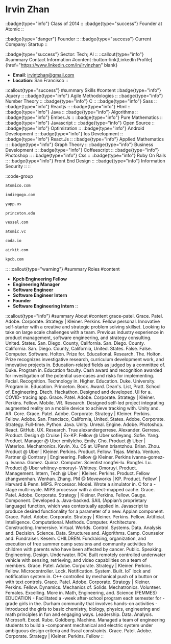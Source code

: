 # Irvin Zhan
::badge{type="info"}
Class of 2014
::
::badge{type="success"}
Founder at Atomic
::

::badge{type="danger"}
Founder
::
::badge{type="success"}
Current Company: Startup
::

::badge{type="success"}
Sector: Tech; AI
::
::callout{type="info"}
#summary
Contact Information
#content
:button-link[LinkedIn Profile]{href="https://www.linkedin.com/in/irvinzhan" blank}
- **Email**: irvintzhan@gmail.com
- **Location**: San Francisco
::

::callout{type="success"}
#summary
Skills
#content
::badge{type="info"}
Jquery
::
::badge{type="info"}
Agile Methodologies
::
::badge{type="info"}
Number Theory
::
::badge{type="info"}
C
::
::badge{type="info"}
Sass
::
::badge{type="info"}
Reactjs
::
::badge{type="info"}
Html
::
::badge{type="info"}
Java
::
::badge{type="info"}
Algorithms
::
::badge{type="info"}
Ember.Js
::
::badge{type="info"}
Pure Mathematics
::
::badge{type="info"}
Javascript
::
::badge{type="info"}
Open Source
::
::badge{type="info"}
Optimization
::
::badge{type="info"}
Android Development
::
::badge{type="info"}
Ios Development
::
::badge{type="info"}
React.Js
::
::badge{type="info"}
Applied Mathematics
::
::badge{type="info"}
Graph Theory
::
::badge{type="info"}
Business Development
::
::badge{type="info"}
Coffeescript
::
::badge{type="info"}
Photoshop
::
::badge{type="info"}
Css
::
::badge{type="info"}
Ruby On Rails
::
::badge{type="info"}
Front End Design
::
::badge{type="info"}
Information Security
::
::

::code-group
```bash [Atomico]
atomico.com
```
```bash [Indiegogo]
indiegogo.com
```
```bash [Yapp]
yapp.us
```
```bash [Princeton University]
princeton.edu
```
```bash [Vessel]
vessel.com
```
```bash [Atomic]
atomic.vc
```
```bash [Coda]
coda.io
```
```bash [Airkit]
airkit.com
```
```bash [Kleiner Perkins Caufield & Byers]
kpcb.com
```
::
::callout{type="warning"}
#summary
Roles
#content
- **Kpcb Engineering Fellow**
- **Engineering Manager**
- **Software Engineer**
- **Software Engineer Intern**
- **Founder**
- **Software Engineering Intern**
::

::callout{type="info"}
#summary
About
#content
grace-patel. Grace. Patel. Adobe. Corporate. Strategy | Kleiner. Perkins. Fellow personal. Innovative self-starter with a creative and strategic problem solving skillset. Looking to take on large scale challenges with a team. Previous industry experience in product management, software engineering, and strategy consulting. United. States. San. Diego. County, California. San. Diego. County. California. San. Diego. County, California, United. States. False. False. Computer. Software. Holton. Prize for. Educational. Research. The. Holton. Prize recognizes investigative research, curriculum development work, and innovative projects in. Education-related fields as judged by a committee of. Duke. Program in. Education faculty. Cash award and recognition awarded for investigation of the potential use-cases and risks for implementing. Facial. Recognition. Technology in. Higher. Education. Duke. University. Program in. Education. Princeton. Book. Award. Dean's. List, Pratt. School of. Engineering. Dtech. Hackathon. Designed and developed. UI for a. COVID- tracing app. Grace. Patel. Adobe. Corporate. Strategy | Kleiner. Perkins. Fellow. Mobile. VR. Research. Designed self-led project integrating augmented reality on a mobile device to achieve tracking with. Unity and. AR. Core. Grace. Patel. Adobe. Corporate. Strategy | Kleiner. Perkins. Fellow. Adobe. San. Francisco, California, United. States. Adobe. Corporate. Strategy. Full-time. Python. Java. Unity. Unreal. Engine. Adobe. Photoshop. React. GitHub. UX. Research. True alexandergerrese. Alexander. Gerrese. Product. Design @ Cruise | Ex-KP. Fellow @ Uber sofieyang. Sofie. Yang. Product. Manager @ Uber emilylcho. Emily. Cho. Product @ Uber | Waterloo. Mechatronics. Kevin. Xu. CS at. UPenn briantzhou. Brian. Zhou. Product @ Uber | Kleiner. Perkins. Product. Fellow. Tejas. Mehta. Venture. Partner @ Contrary | Engineering. Fellow @ Kleiner. Perkins ivanna-gomez-q. Ivanna. Gomez. Quiroz. Computer. Scientist rongfei-lu. Rongfei. Lu. Product @ Uber whitney-omoruyi- Whitney. Omoruyi. Product. Management. Intern, Tech @ Uber | Kleiner. Perkins. Product. Fellow zhangwenhan. Wenhan. Zhang. PM @ Moveworks | KP. Product. Fellow' | Harvard & Penn. MIPS. Processor. Model. Wrote a simulator in. C for a -stage multi-cycle. MIPS processor with a direct-mapped cache. Grace. Patel. Adobe. Corporate. Strategy | Kleiner. Perkins. Fellow. Gauge. Component. Developed a. Java-backed. SAIL (Appian’s proprietary language) function, which was contextually applied in. Javascript to produce desired functionality for a parameter of a new. Appian component. Grace. Patel. Adobe. Corporate. Strategy | Kleiner. Perkins. Fellow. Artificial. Intelligence. Computational. Methods. Computer. Architecture. Constructing. Immersive. Virtual. Worlds. Control. Systems. Data. Analysis and. Decision. Science. Data. Structures and. Algorithms. Camp. Counselor and. Fundraiser. Kesem. CHILDREN. Fundraising, organization, and execution of free summer camp sessions and community activities for children with parents who have been affected by cancer. Public. Speaking. Engineering. Design. Underwater. ROV. Built remotely controlled underwater vehicle with sensing, retrieving, and video capabilities on a team of members. Grace. Patel. Adobe. Corporate. Strategy | Kleiner. Perkins. Fellow. Microcontroller. Lock. Notification. System. Built. IoT lock and notification system in. C++ controlled by mechanical push of a button or with text controls. Grace. Patel. Adobe. Corporate. Strategy | Kleiner. Perkins. Fellow. Dynamics. Mechanics of. Solids. Mechatronics. Volunteer. Females. Excelling. More in. Math, Engineering, and. Science (FEMMES) EDUCATION - Facilitated a -week after-school program each semester for - grade girls in the. Durham community that involves hands-on activities - Introduced the girls to basic chemistry, biology, physics, engineering and math principles in fun and engaging ways. Leadership. Data. Analysis. Microsoft. Excel. Rube. Goldberg. Machine. Managed a team of engineering students to build a -component mechanical and electric system under ambiguous design criteria and fiscal constraints. Grace. Patel. Adobe. Corporate. Strategy | Kleiner. Perkins. Fellow
::
